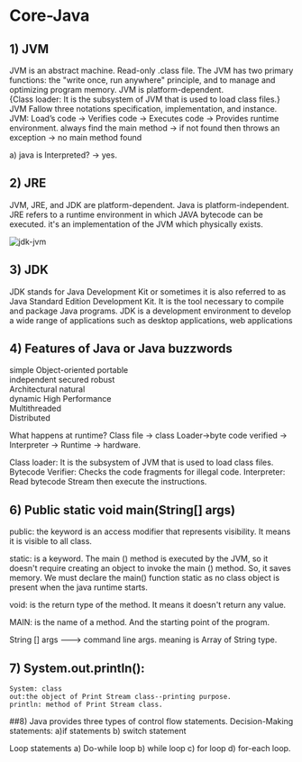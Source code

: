 # Core-Java


## 1) JVM

JVM is an abstract machine. Read-only .class file. 
The JVM has two primary functions: the "write once, run anywhere" principle, and to manage and optimizing program memory. 
JVM is platform-dependent.  
{Class loader: It is the subsystem of JVM that is used to load class files.}
JVM Fallow three notations specification, implementation, and instance.
   JVM:
Load’s code -> Verifies code -> Executes code -> Provides runtime environment.
always find the main method  -> if not found then throws an exception  ->	no main method found

a) java is Interpreted? -> yes.


## 2) JRE	
JVM, JRE, and JDK are platform-dependent. 
Java is platform-independent.
JRE refers to a runtime environment in which JAVA bytecode can be executed.
it's an implementation of the JVM which physically exists.

![jdk-jvm](https://user-images.githubusercontent.com/73180409/226957816-1b4fa937-0cf0-4c1a-a395-cd83f7d431c9.png)

## 3) JDK
JDK stands for Java Development Kit or sometimes it is also referred to as Java Standard Edition Development Kit. 
It is the tool necessary to compile and package Java programs.
JDK is a development environment to develop a wide range of applications such as desktop applications, web applications 

## 4) Features of Java or Java buzzwords

simple
Object-oriented	
portable	
independent	secured	
robust	
Architectural natural	
dynamic
High Performance	
Multithreaded	
Distributed

What happens at runtime? 
Class file -> class Loader->byte code verified -> Interpreter -> Runtime -> hardware.

Class loader: It is the subsystem of JVM that is used to load class files.
Bytecode Verifier: Checks the code fragments for illegal code.
Interpreter: Read bytecode Stream then execute the instructions.


## 6) Public static void main(String[] args)

public:  the keyword is an access modifier that represents visibility. It means it is visible to all class.

static: is a keyword. The main () method is executed by the JVM, so it doesn't require creating an object to invoke the main () method. So, it saves memory.
We must declare the main() function static as no class object is present when the java runtime starts.

void: is the return type of the method. It means it doesn't return any value.

MAIN: is the name of a method. And the starting point of the program.

String [] args ---> command line args. meaning is  Array of String type.

## 7) System.out.println():
	System: class
	out:the object of Print Stream class--printing purpose.
	println: method of Print Stream class.

##8) Java provides three types of control flow statements.
Decision-Making statements: a)if statements b) switch statement

Loop statements a) Do-while loop b) while loop c) for loop d) for-each loop.


